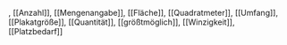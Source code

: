 , [[Anzahl]], [[Mengenangabe]], [[Fläche]], [[Quadratmeter]], [[Umfang]], [[Plakatgröße]], [[Quantität]], [[größtmöglich]], [[Winzigkeit]], [[Platzbedarf]]